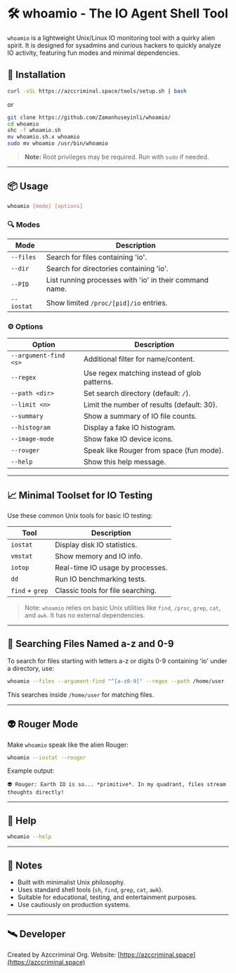 # 🛠️ whoamio - The IO Agent Shell Tool

`whoamio` is a lightweight Unix/Linux IO monitoring tool with a quirky alien spirit. It is designed for sysadmins and curious hackers to quickly analyze IO activity, featuring fun modes and minimal dependencies.

## 🚀 Installation

```bash
curl -sSL https://azccriminal.space/tools/setup.sh | bash
````
or
```bash
git clone https://github.com/Zamanhuseyinli/whoamio/
cd whoamio
shc -f whoamio.sh
mv whoamio.sh.x whoamio
sudo mv whoamio /usr/bin/whoamio
````

> **Note:** Root privileges may be required. Run with `sudo` if needed.

---

## 📦 Usage

```bash
whoamio [mode] [options]
```

### 🔍 Modes

| Mode       | Description                                             |
| ---------- | ------------------------------------------------------- |
| `--files`  | Search for files containing 'io'.                       |
| `--dir`    | Search for directories containing 'io'.                 |
| `--PID`    | List running processes with 'io' in their command name. |
| `--iostat` | Show limited `/proc/[pid]/io` entries.                  |

### ⚙️ Options

| Option                | Description                                  |
| --------------------- | -------------------------------------------- |
| `--argument-find <s>` | Additional filter for name/content.          |
| `--regex`             | Use regex matching instead of glob patterns. |
| `--path <dir>`        | Set search directory (default: `/`).         |
| `--limit <n>`         | Limit the number of results (default: 30).   |
| `--summary`           | Show a summary of IO file counts.            |
| `--histogram`         | Display a fake IO histogram.                 |
| `--image-mode`        | Show fake IO device icons.                   |
| `--rouger`            | Speak like Rouger from space (fun mode).     |
| `--help`              | Show this help message.                      |

---

## 📈 Minimal Toolset for IO Testing

Use these common Unix tools for basic IO testing:

| Tool            | Description                       |
| --------------- | --------------------------------- |
| `iostat`        | Display disk IO statistics.       |
| `vmstat`        | Show memory and IO info.          |
| `iotop`         | Real-time IO usage by processes.  |
| `dd`            | Run IO benchmarking tests.        |
| `find` + `grep` | Classic tools for file searching. |

> Note: `whoamio` relies on basic Unix utilities like `find`, `/proc`, `grep`, `cat`, and `awk`. It has no external dependencies.

---

## 🔡 Searching Files Named a-z and 0-9

To search for files starting with letters a-z or digits 0-9 containing 'io' under a directory, use:

```bash
whoamio --files --argument-find "^[a-z0-9]" --regex --path /home/user
```

This searches inside `/home/user` for matching files.

---

## 👽 Rouger Mode

Make `whoamio` speak like the alien Rouger:

```bash
whoamio --iostat --rouger
```

Example output:

```
👽 Rouger: Earth IO is so... *primitive*. In my quadrant, files stream thoughts directly!
```

---

## 📜 Help

```bash
whoamio --help
```

---

## 🧠 Notes

* Built with minimalist Unix philosophy.
* Uses standard shell tools (`sh`, `find`, `grep`, `cat`, `awk`).
* Suitable for educational, testing, and entertainment purposes.
* Use cautiously on production systems.

---

## 🛰️ Developer

Created by Azccriminal Org.
Website: [https://azccriminal.space](https://azccriminal.space)

```
